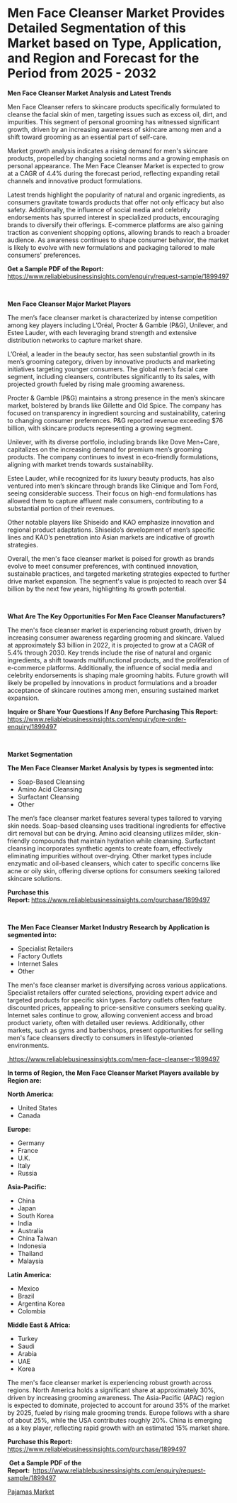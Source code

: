 <p><h1>Men Face Cleanser Market Provides Detailed Segmentation of this Market based on Type, Application, and Region and Forecast for the Period from 2025 - 2032</h1></p><p><strong>Men Face Cleanser Market Analysis and Latest Trends</strong></p>
<p><p>Men Face Cleanser refers to skincare products specifically formulated to cleanse the facial skin of men, targeting issues such as excess oil, dirt, and impurities. This segment of personal grooming has witnessed significant growth, driven by an increasing awareness of skincare among men and a shift toward grooming as an essential part of self-care. </p><p>Market growth analysis indicates a rising demand for men's skincare products, propelled by changing societal norms and a growing emphasis on personal appearance. The Men Face Cleanser Market is expected to grow at a CAGR of 4.4% during the forecast period, reflecting expanding retail channels and innovative product formulations. </p><p>Latest trends highlight the popularity of natural and organic ingredients, as consumers gravitate towards products that offer not only efficacy but also safety. Additionally, the influence of social media and celebrity endorsements has spurred interest in specialized products, encouraging brands to diversify their offerings. E-commerce platforms are also gaining traction as convenient shopping options, allowing brands to reach a broader audience. As awareness continues to shape consumer behavior, the market is likely to evolve with new formulations and packaging tailored to male consumers' preferences.</p></p>
<p><strong>Get a Sample PDF of the Report:&nbsp;</strong> <a href="https://www.reliablebusinessinsights.com/enquiry/request-sample/1899497?utm_campaign=2242&utm_medium=2&utm_source=Github&utm_content=ia&utm_term=05042025&utm_id=men-face-cleanser">https://www.reliablebusinessinsights.com/enquiry/request-sample/1899497</a></p>
<p>&nbsp;</p>
<p><strong>Men Face Cleanser Major Market Players</strong></p>
<p><p>The men’s face cleanser market is characterized by intense competition among key players including L’Oréal, Procter & Gamble (P&G), Unilever, and Estee Lauder, with each leveraging brand strength and extensive distribution networks to capture market share. </p><p>L’Oréal, a leader in the beauty sector, has seen substantial growth in its men’s grooming category, driven by innovative products and marketing initiatives targeting younger consumers. The global men’s facial care segment, including cleansers, contributes significantly to its sales, with projected growth fueled by rising male grooming awareness.</p><p>Procter & Gamble (P&G) maintains a strong presence in the men’s skincare market, bolstered by brands like Gillette and Old Spice. The company has focused on transparency in ingredient sourcing and sustainability, catering to changing consumer preferences. P&G reported revenue exceeding $76 billion, with skincare products representing a growing segment.</p><p>Unilever, with its diverse portfolio, including brands like Dove Men+Care, capitalizes on the increasing demand for premium men’s grooming products. The company continues to invest in eco-friendly formulations, aligning with market trends towards sustainability.</p><p>Estee Lauder, while recognized for its luxury beauty products, has also ventured into men’s skincare through brands like Clinique and Tom Ford, seeing considerable success. Their focus on high-end formulations has allowed them to capture affluent male consumers, contributing to a substantial portion of their revenues.</p><p>Other notable players like Shiseido and KAO emphasize innovation and regional product adaptations. Shiseido’s development of men’s specific lines and KAO’s penetration into Asian markets are indicative of growth strategies.</p><p>Overall, the men's face cleanser market is poised for growth as brands evolve to meet consumer preferences, with continued innovation, sustainable practices, and targeted marketing strategies expected to further drive market expansion. The segment's value is projected to reach over $4 billion by the next few years, highlighting its growth potential.</p></p>
<p>&nbsp;</p>
<p><strong>What Are The Key Opportunities For Men Face Cleanser Manufacturers?</strong></p>
<p><p>The men's face cleanser market is experiencing robust growth, driven by increasing consumer awareness regarding grooming and skincare. Valued at approximately $3 billion in 2022, it is projected to grow at a CAGR of 5.4% through 2030. Key trends include the rise of natural and organic ingredients, a shift towards multifunctional products, and the proliferation of e-commerce platforms. Additionally, the influence of social media and celebrity endorsements is shaping male grooming habits. Future growth will likely be propelled by innovations in product formulations and a broader acceptance of skincare routines among men, ensuring sustained market expansion.</p></p>
<p><strong>Inquire or Share Your Questions If Any Before Purchasing This Report:</strong> <a href="https://www.reliablebusinessinsights.com/enquiry/pre-order-enquiry/1899497?utm_campaign=2242&utm_medium=2&utm_source=Github&utm_content=ia&utm_term=05042025&utm_id=men-face-cleanser">https://www.reliablebusinessinsights.com/enquiry/pre-order-enquiry/1899497</a></p>
<p>&nbsp;</p>
<p><strong>Market Segmentation</strong></p>
<p><strong>The Men Face Cleanser Market Analysis by types is segmented into:</strong></p>
<p><ul><li>Soap-Based Cleansing</li><li>Amino Acid Cleansing</li><li>Surfactant Cleansing</li><li>Other</li></ul></p>
<p><p>The men’s face cleanser market features several types tailored to varying skin needs. Soap-based cleansing uses traditional ingredients for effective dirt removal but can be drying. Amino acid cleansing utilizes milder, skin-friendly compounds that maintain hydration while cleansing. Surfactant cleansing incorporates synthetic agents to create foam, effectively eliminating impurities without over-drying. Other market types include enzymatic and oil-based cleansers, which cater to specific concerns like acne or oily skin, offering diverse options for consumers seeking tailored skincare solutions.</p></p>
<p><strong>Purchase this Report:&nbsp;</strong><a href="https://www.reliablebusinessinsights.com/purchase/1899497?utm_campaign=2242&utm_medium=2&utm_source=Github&utm_content=ia&utm_term=05042025&utm_id=men-face-cleanser">https://www.reliablebusinessinsights.com/purchase/1899497</a></p>
<p>&nbsp;</p>
<p><strong>The Men Face Cleanser Market Industry Research by Application is segmented into:</strong></p>
<p><ul><li>Specialist Retailers</li><li>Factory Outlets</li><li>Internet Sales</li><li>Other</li></ul></p>
<p><p>The men's face cleanser market is diversifying across various applications. Specialist retailers offer curated selections, providing expert advice and targeted products for specific skin types. Factory outlets often feature discounted prices, appealing to price-sensitive consumers seeking quality. Internet sales continue to grow, allowing convenient access and broad product variety, often with detailed user reviews. Additionally, other markets, such as gyms and barbershops, present opportunities for selling men's face cleansers directly to consumers in lifestyle-oriented environments.</p></p>
<p><a href="https://www.reliablebusinessinsights.com/men-face-cleanser-r1899497?utm_campaign=2242&utm_medium=2&utm_source=Github&utm_content=ia&utm_term=05042025&utm_id=men-face-cleanser">&nbsp;https://www.reliablebusinessinsights.com/men-face-cleanser-r1899497</a></p>
<p><strong>In terms of Region, the Men Face Cleanser Market Players available by Region are:</strong></p>
<p>
    <p> <strong> North America: </strong>
        <ul>
            <li>United States</li>
            <li>Canada</li>
        </ul>
        </p> 
    <p> <strong> Europe: </strong>
        <ul>
            <li>Germany</li>
            <li>France</li>
            <li>U.K.</li>
            <li>Italy</li>
            <li>Russia</li>
        </ul>
        </p> 
    <p> <strong> Asia-Pacific: </strong>
        <ul>
            <li>China</li>
            <li>Japan</li>
            <li>South Korea</li>
            <li>India</li>
            <li>Australia</li>
            <li>China Taiwan</li>
            <li>Indonesia</li>
            <li>Thailand</li>
            <li>Malaysia</li>
        </ul>
        </p> 
    <p> <strong> Latin America: </strong>
        <ul>
            <li>Mexico</li>
            <li>Brazil</li>
            <li>Argentina Korea</li>
            <li>Colombia</li>
        </ul>
        </p> 
    <p> <strong> Middle East & Africa: </strong>
        <ul>
            <li>Turkey</li>
            <li>Saudi</li>
            <li>Arabia</li>
            <li>UAE</li>
            <li>Korea</li>
        </ul>
    </p>
    </p>
<p><p>The men's face cleanser market is experiencing robust growth across regions. North America holds a significant share at approximately 30%, driven by increasing grooming awareness. The Asia-Pacific (APAC) region is expected to dominate, projected to account for around 35% of the market by 2025, fueled by rising male grooming trends. Europe follows with a share of about 25%, while the USA contributes roughly 20%. China is emerging as a key player, reflecting rapid growth with an estimated 15% market share.</p></p>
<p><strong>Purchase this Report: </strong><a href="https://www.reliablebusinessinsights.com/purchase/1899497?utm_campaign=2242&utm_medium=2&utm_source=Github&utm_content=ia&utm_term=05042025&utm_id=men-face-cleanser">https://www.reliablebusinessinsights.com/purchase/1899497</a></p>
<p>&nbsp;<strong>Get a Sample PDF of the Report:&nbsp;&nbsp;</strong><a href="https://www.reliablebusinessinsights.com/enquiry/request-sample/1899497?utm_campaign=2242&utm_medium=2&utm_source=Github&utm_content=ia&utm_term=05042025&utm_id=men-face-cleanser">https://www.reliablebusinessinsights.com/enquiry/request-sample/1899497</a></p>
<p><strong></strong></p>
<p><p><a href="https://github.com/rosamariarocque98/Market-Research-Report-List-1/blob/main/pajamas-market.md?utm_campaign=2242&utm_medium=2&utm_source=Github&utm_content=ia&utm_term=05042025&utm_id=men-face-cleanser">Pajamas Market</a></p></p>